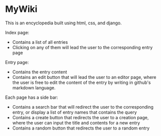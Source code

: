 # MyWiki

This is an encyclopedia built using html, css, and django.

Index page:
  - Contains a list of all entries
  - Clicking on any of them will lead the user to the corresponding entry page
 
 Entry page:
  - Contains the entry content
  - Contains an edit button that will lead the user to an editor page, where the user is free to edit the content of the entry by writing in github's markdown language. 
 
 Each page has a side bar:
  - Contains a search bar that will redirect the user to the corresponding entry, or display a list of entry names that contains the query
  - Contains a create button that redirects the user to a creation page, where the user can input the title and contents for a new entry
  - Contains a random button that redirects the user to a random entry
